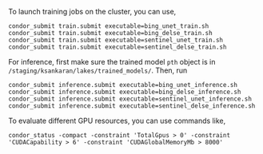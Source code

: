 
To launch training jobs on the cluster, you can use,

```
condor_submit train.submit executable=bing_unet_train.sh
condor_submit train.submit executable=bing_delse_train.sh
condor_submit train.submit executable=sentinel_unet_train.sh
condor_submit train.submit executable=sentinel_delse_train.sh
```

For inference, first make sure the trained model `pth` object is in
`/staging/ksankaran/lakes/trained_models/`. Then, run

```
condor_submit inference.submit executable=bing_unet_inference.sh
condor_submit inference.submit executable=bing_delse_inference.sh
condor_submit inference.submit executable=sentinel_unet_inference.sh
condor_submit inference.submit executable=sentinel_delse_inference.sh
```

To evaluate different GPU resources, you can use commands like,

```
condor_status -compact -constraint 'TotalGpus > 0' -constraint 'CUDACapability > 6' -constraint 'CUDAGlobalMemoryMb > 8000'
```
